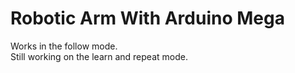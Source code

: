 # Robotic Arm With Arduino Mega

Works in the follow mode.<br>
Still working on the learn and repeat mode.
